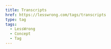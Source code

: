 ```yaml
---
title: Transcripts
href: https://lesswrong.com/tags/transcripts
type: tag
tags:
  - LessWrong
  - Concept
  - Tag
---
```


